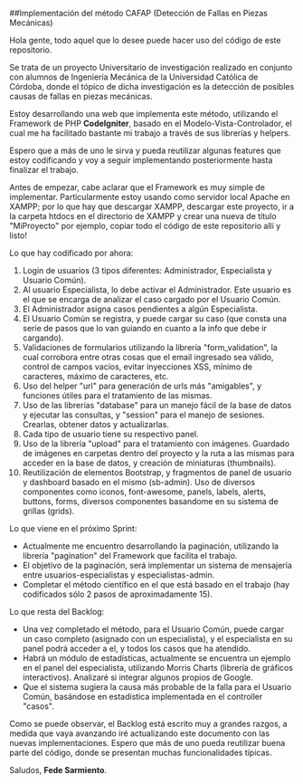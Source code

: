 ##Implementación del método CAFAP (Detección de Fallas en Piezas Mecánicas)

Hola gente, todo aquel que lo desee puede hacer uso del código de este repositorio.

Se trata de un proyecto Universitario de investigación realizado en conjunto con alumnos de Ingeniería Mecánica de la Universidad Católica de Córdoba, donde el tópico de dicha investigación es la detección de posibles causas de fallas en piezas mecánicas. 

Estoy desarrollando una web que implementa este método, utilizando el Framework de PHP  **CodeIgniter**, basado en el Modelo-Vista-Controlador, el cual me ha facilitado bastante mi trabajo a través de sus librerías y helpers.

Espero que a más de uno le sirva y pueda reutilizar algunas features que estoy codificando y voy a seguir implementando posteriormente hasta finalizar el trabajo. 

Antes de empezar, cabe aclarar que el Framework es muy simple de implementar. Particularmente estoy usando como servidor local Apache en XAMPP; por lo que hay que descargar XAMPP, descargar este proyecto, ir a la carpeta htdocs en el directorio de XAMPP y crear una nueva de título "MiProyecto" por ejemplo, copiar todo el código de este repositorio allí y listo! 

Lo que hay codificado por ahora:
1. Login de usuarios (3 tipos diferentes: Administrador, Especialista y Usuario Común).
2. Al usuario Especialista, lo debe activar el Administrador. Este usuario es el que se encarga de analizar el caso cargado por el Usuario Común.
3. El Administrador asigna casos pendientes a algún Especialista.
4. El Usuario Común se registra, y puede cargar su caso (que consta una serie de pasos que lo van guiando en cuanto a la info que debe ir cargando). 
5. Validaciones de formularios utilizando la librería "form_validation", la cual corrobora entre otras cosas que el email ingresado sea válido, control de campos vacíos, evitar inyecciones XSS, mínimo de caracteres, máximo de caracteres, etc.
6. Uso del helper "url" para generación de urls más "amigables", y funciones útiles para el tratamiento de las mismas.
7. Uso de las librerías "database" para un manejo fácil de la base de datos y ejecutar las consultas, y "session" para el manejo de sesiones. Crearlas, obtener datos y actualizarlas.
8. Cada tipo de usuario tiene su respectivo panel. 
9. Uso de la librería "upload" para el tratamiento con imágenes. Guardado de imágenes en carpetas dentro del proyecto y la ruta a las mismas para acceder en la base de datos, y creación de miniaturas (thumbnails). 
10. Reutilización de elementos Bootstrap, y fragmentos de panel de usuario y dashboard basado en el mismo (sb-admin). Uso de diversos componentes como iconos, font-awesome, panels, labels, alerts, buttons, forms, diversos componentes basandome en su sistema de grillas (grids).

Lo que viene en el próximo Sprint:
- Actualmente me encuentro desarrollando la paginación, utilizando la librería "pagination" del Framework que facilita el trabajo. 
- El objetivo de la paginación, será implementar un sistema de mensajería entre usuarios-especialistas y especialistas-admin. 
- Completar el método científico en el que está basado en el trabajo (hay codificados sólo 2 pasos de aproximadamente 15).

Lo que resta del Backlog:
- Una vez completado el método, para el Usuario Común, puede cargar un caso completo (asignado con un especialista), y el especialista en su panel podrá acceder a el, y todos los casos que ha atendido. 
- Habrá un módulo de estadísticas, actualmente se encuentra un ejemplo en el panel del especialista, utilizando Morris Charts (librería de gráficos interactivos). Analizaré si integrar algunos propios de Google.
- Que el sistema sugiera la causa más probable de la falla para el Usuario Común, basándose en estadística implementada en el controller "casos". 

Como se puede observar, el Backlog está escrito muy a grandes razgos, a medida que vaya avanzando iré actualizando este documento con las nuevas implementaciones. Espero que más de uno pueda reutilizar buena parte del código, donde se presentan muchas funcionalidades típicas. 

Saludos, **Fede Sarmiento**. 